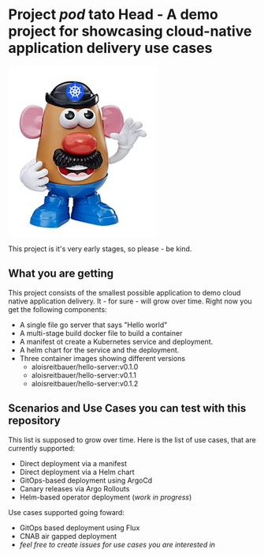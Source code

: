 # Project _pod_ tato Head - A demo project for showcasing cloud-native application delivery use cases

![podtatohead](/images/podtatoHead.png)

This project is it's very early stages, so please - be kind.

## What you are getting

This project consists of the smallest possible application to demo cloud native
application delivery. It - for sure - will grow over time. Right now you get the following components:

* A single file go server that says "Hello world"
* A multi-stage build docker file to build a container
* A manifest ot create a Kubernetes service and deployment. 
* A helm chart for the service and the deployment.
* Three container images showing different versions
    * aloisreitbauer/hello-server:v0.1.0
    * aloisreitbauer/hello-server:v0.1.1
    * aloisreitbauer/hello-server:v0.1.2 

## Scenarios and Use Cases you can test with this repository 

This list is supposed to grow over time. Here is the list of use cases, that are
currently supported:

* Direct deployment via a manifest
* Direct deployment via a Helm chart
* GitOps-based deployment using ArgoCd
* Canary releases via Argo Rollouts
* Helm-based operator deployment (_work in progress_)

Use cases supported going foward:

* GitOps based deployment using Flux
* CNAB air gapped deployment
* _feel free to create issues for use cases you are interested in_
